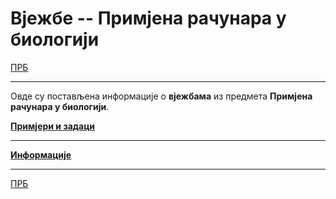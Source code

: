 # Вјежбе -- Примјена рачунара у биологији

[ПРБ](../README.md)

---

Овде су постављена информације о **вјежбама** из предмета **Примјена рачунара у биологији**.  

**[Примјери и задаци](https://drive.google.com/open?id=1IOP8srRaBGykqKtjABWKUPGsAFFD8Fkf)**

---

**[Информације](info/README.md)**

---

[ПРБ](../README.md)
